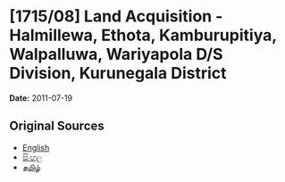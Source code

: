 # [1715/08] Land Acquisition - Halmillewa, Ethota, Kamburupitiya, Walpalluwa, Wariyapola D/S Division, Kurunegala District

**Date:** 2011-07-19

## Original Sources

- [English](https://documents.gov.lk/view/extra-gazettes/2011/7/1715-08_E.pdf)
- [සිංහල](https://documents.gov.lk/view/extra-gazettes/2011/7/1715-08_S.pdf)
- [தமிழ்](https://documents.gov.lk/view/extra-gazettes/2011/7/1715-08_T.pdf)
